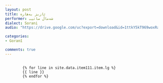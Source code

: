 ```yaml
---
layout: post
title: ئازیز بەهارە
performer: شەماڵ سائیب
dialect: Sorani
audio: "https://drive.google.com/uc?export=download&id=1ttkY5kT969woxRauYDVSqUbF0wSSgYMk"

categories:
- Goranî

comments: true
---
```


<div class="language-plaintext highlighter-rouge">
    <div class="highlight">
        <pre class="highlight">
            <code>
        {% for line in site.data.item111.item.lg %}
        {{ line }}
        {% endfor %}
            </code>
        </pre>
    </div>
</div>


